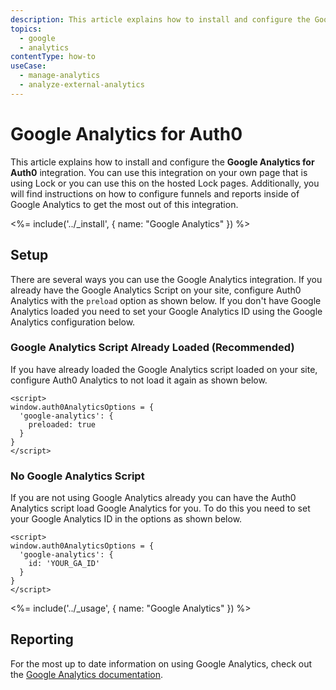 ```yaml
---
description: This article explains how to install and configure the Google Analytics for Auth0 integration.
topics:
  - google
  - analytics
contentType: how-to
useCase:
  - manage-analytics
  - analyze-external-analytics
---
```

# Google Analytics for Auth0

This article explains how to install and configure the **Google Analytics for Auth0** integration. You can use this integration on your own page that is using Lock or you can use this on the hosted Lock pages. Additionally, you will find instructions on how to configure funnels and reports inside of Google Analytics to get the most out of this integration.

<%= include('../_install', { name: "Google Analytics" }) %>

## Setup

There are several ways you can use the Google Analytics integration. If you already have the Google Analytics Script on your site, configure Auth0 Analytics with the `preload` option as shown below. If you don't have Google Analytics loaded you need to set your Google Analytics ID using the Google Analytics configuration below.

### Google Analytics Script Already Loaded (Recommended)

If you have already loaded the Google Analytics script loaded on your site, configure Auth0 Analytics to not load it again as shown below.

```
<script>
window.auth0AnalyticsOptions = {
  'google-analytics': {
    preloaded: true
  }
}
</script>
```

### No Google Analytics Script

If you are not using Google Analytics already you can have the Auth0 Analytics script load Google Analytics for you. To do this you need to set your Google Analytics ID in the options as shown below.

```
<script>
window.auth0AnalyticsOptions = {
  'google-analytics': {
    id: 'YOUR_GA_ID'
  }
}
</script>
```

<%= include('../_usage', { name: "Google Analytics" }) %>

## Reporting

For the most up to date information on using Google Analytics, check out the [Google Analytics documentation](https://support.google.com/analytics).
